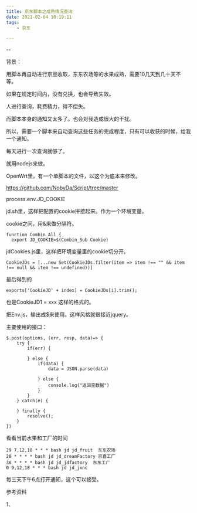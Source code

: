 ```yaml
---
title: 京东脚本之成熟情况查询
date: 2021-02-04 10:19:11
tags:
	- 京东

---
```


--

背景：

用脚本再自动进行京豆收取，东东农场等的水果成熟，需要10几天到几十天不等。

如果在规定时间内，没有兑换，也会导致失效。

人进行查询，耗费精力，得不偿失。

而脚本本身的通知又太多了。也会对我造成很大的干扰。

所以，需要一个脚本来自动查询这些任务的完成程度，只有可以收获的时候，给我一个通知。

每天进行一次查询就够了。

就用nodejs来做。

OpenWrt里，有一个单脚本的文件，以这个为底本来修改。

https://github.com/NobyDa/Script/tree/master



process.env.JD_COOKIE

jd.sh里，这样把配置的cookie拼接起来。作为一个环境变量。

cookie之间，用&来做分隔符。

```
function Combin_All {
  export JD_COOKIE=$(Combin_Sub Cookie)
```

jdCookies.js里，这样把环境变量里的cookie切分开。

```
CookieJDs = [...new Set(CookieJDs.filter(item => item !== "" && item !== null && item !== undefined))]
```

最后得到的

```
exports['CookieJD' + index] = CookieJDs[i].trim();
```

也是CookieJD1 = xxx 这样的格式的。

把Env.js，输出成$来使用。这样风格就很接近jquery。

主要使用的接口：

```
$.post(options, (err, resp, data)=> {
	try {
		if(err) {
		
		} else {
			if(data) {
				data = JSON.parse(data)
				
			} else {
				console.log("返回空数据")
			}
		}
	} catch(e) {
		
	} finally {
		resolve();
	}
})
```



看看当前水果和工厂的时间

```
29 7,12,18 * * * bash jd jd_fruit  东东农场
20 * * * * bash jd jd_dreamFactory 京喜工厂
36 * * * * bash jd jd_jdfactory  东东工厂
0 9,12,18 * * * bash jd jd_jxnc
```

每三天下午6点打开通知，这个可以接受。



参考资料

1、

